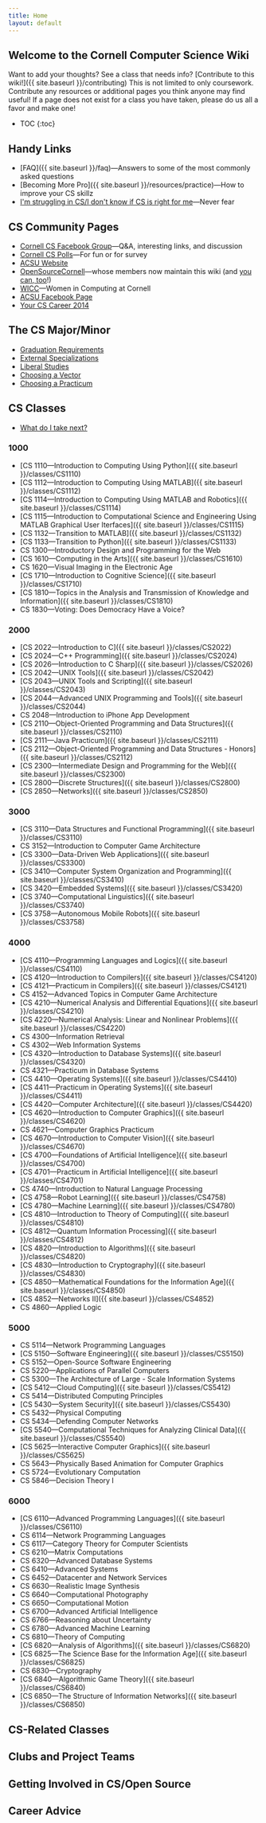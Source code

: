 ```yaml
---
title: Home
layout: default
---
```


## Welcome to the Cornell Computer Science Wiki

Want to add your thoughts? See a class that needs info? [Contribute to this wiki!]({{ site.baseurl }}/contributing) This is not limited to only coursework. Contribute any resources or additional pages you think anyone may find useful! If a page does not exist for a class you have taken, please do us all a favor and make one!

* TOC
{:toc}

## Handy Links
 - [FAQ]({{ site.baseurl }}/faq)—Answers to some of the most commonly asked questions
 - [Becoming More Pro]({{ site.baseurl }}/resources/practice)—How to improve your CS skillz
 - [I'm struggling in CS/I don't know if CS is right for me](#)—Never fear

## CS Community Pages
 - [Cornell CS Facebook Group](https://www.facebook.com/groups/CornellCS/)—Q&A, interesting links, and discussion
 - [Cornell CS Polls](#)—For fun or for survey
 - [ACSU Website](http://www.acsu.cornell.edu)
 - [OpenSourceCornell](#)—whose members now maintain this wiki (and [you can, too](#)!)
 - [WICC](#)—Women in Computing at Cornell
 - [ACSU Facebook Page](https://www.facebook.com/CornellACSU)
 - [Your CS Career 2014](https://github.com/bcuccioli/superstar-talk/raw/master/pres.pdf)

## The CS Major/Minor

- [Graduation Requirements](#)
- [External Specializations](#)
- [Liberal Studies](#)
- [Choosing a Vector](#)
- [Choosing a Practicum](#)

## CS Classes

- [What do I take next?](#)

### 1000
 - [CS 1110—Introduction to Computing Using Python]({{ site.baseurl }}/classes/CS1110)
 - [CS 1112—Introduction to Computing Using MATLAB]({{ site.baseurl }}/classes/CS1112)
 - [CS 1114—Introduction to Computing Using MATLAB and Robotics]({{ site.baseurl }}/classes/CS1114)
 - [CS 1115—Introduction to Computational Science and Engineering Using MATLAB Graphical User Iterfaces]({{ site.baseurl }}/classes/CS1115)
 - [CS 1132—Transition to MATLAB]({{ site.baseurl }}/classes/CS1132)
 - [CS 1133—Transition to Python]({{ site.baseurl }}/classes/CS1133)
 - CS 1300—Introductory Design and Programming for the Web
 - [CS 1610—Computing in the Arts]({{ site.baseurl }}/classes/CS1610)
 - CS 1620—Visual Imaging in the Electronic Age
 - [CS 1710—Introduction to Cognitive Science]({{ site.baseurl }}/classes/CS1710)
 - [CS 1810—Topics in the Analysis and Transmission of Knowledge and Information]({{ site.baseurl }}/classes/CS1810)
 - CS 1830—Voting: Does Democracy Have a Voice?

### 2000
 - [CS 2022—Introduction to C]({{ site.baseurl }}/classes/CS2022)
 - [CS 2024—C++ Programming]({{ site.baseurl }}/classes/CS2024)
 - [CS 2026—Introduction to C Sharp]({{ site.baseurl }}/classes/CS2026)
 - [CS 2042—UNIX Tools]({{ site.baseurl }}/classes/CS2042)
 - [CS 2043—UNIX Tools and Scripting]({{ site.baseurl }}/classes/CS2043)
 - [CS 2044—Advanced UNIX Programming and Tools]({{ site.baseurl }}/classes/CS2044)
 - CS 2048—Introduction to iPhone App Development
 - [CS 2110—Object-Oriented Programming and Data Structures]({{ site.baseurl }}/classes/CS2110)
 - [CS 2111—Java Practicum]({{ site.baseurl }}/classes/CS2111)
 - [CS 2112—Object-Oriented Programming and Data Structures - Honors]({{ site.baseurl }}/classes/CS2112)
 - [CS 2300—Intermediate Design and Programming for the Web]({{ site.baseurl }}/classes/CS2300)
 - [CS 2800—Discrete Structures]({{ site.baseurl }}/classes/CS2800)
 - [CS 2850—Networks]({{ site.baseurl }}/classes/CS2850)

### 3000
 - [CS 3110—Data Structures and Functional Programming]({{ site.baseurl }}/classes/CS3110)
 - CS 3152—Introduction to Computer Game Architecture
 - [CS 3300—Data-Driven Web Applications]({{ site.baseurl }}/classes/CS3300)
 - [CS 3410—Computer System Organization and Programming]({{ site.baseurl }}/classes/CS3410)
 - [CS 3420—Embedded Systems]({{ site.baseurl }}/classes/CS3420)
 - [CS 3740—Computational Linguistics]({{ site.baseurl }}/classes/CS3740)
 - [CS 3758—Autonomous Mobile Robots]({{ site.baseurl }}/classes/CS3758)

### 4000
 - [CS 4110—Programming Languages and Logics]({{ site.baseurl }}/classes/CS4110)
 - [CS 4120—Introduction to Compilers]({{ site.baseurl }}/classes/CS4120)
 - [CS 4121—Practicum in Compilers]({{ site.baseurl }}/classes/CS4121)
 - CS 4152—Advanced Topics in Computer Game Architecture
 - [CS 4210—Numerical Analysis and Differential Equations]({{ site.baseurl }}/classes/CS4210)
 - [CS 4220—Numerical Analysis: Linear and Nonlinear Problems]({{ site.baseurl }}/classes/CS4220)
 - CS 4300—Information Retrieval
 - CS 4302—Web Information Systems
 - [CS 4320—Introduction to Database Systems]({{ site.baseurl }}/classes/CS4320)
 - CS 4321—Practicum in Database Systems
 - [CS 4410—Operating Systems]({{ site.baseurl }}/classes/CS4410)
 - [CS 4411—Practicum in Operating Systems]({{ site.baseurl }}/classes/CS4411)
 - [CS 4420—Computer Architecture]({{ site.baseurl }}/classes/CS4420)
 - [CS 4620—Introduction to Computer Graphics]({{ site.baseurl }}/classes/CS4620)
 - CS 4621—Computer Graphics Practicum
 - [CS 4670—Introduction to Computer Vision]({{ site.baseurl }}/classes/CS4670)
 - [CS 4700—Foundations of Artificial Intelligence]({{ site.baseurl }}/classes/CS4700)
 - [CS 4701—Practicum in Artificial Intelligence]({{ site.baseurl }}/classes/CS4701)
 - CS 4740—Introduction to Natural Language Processing
 - [CS 4758—Robot Learning]({{ site.baseurl }}/classes/CS4758)
 - [CS 4780—Machine Learning]({{ site.baseurl }}/classes/CS4780)
 - [CS 4810—Introduction to Theory of Computing]({{ site.baseurl }}/classes/CS4810)
 - [CS 4812—Quantum Information Processing]({{ site.baseurl }}/classes/CS4812)
 - [CS 4820—Introduction to Algorithms]({{ site.baseurl }}/classes/CS4820)
 - [CS 4830—Introduction to Cryptography]({{ site.baseurl }}/classes/CS4830)
 - [CS 4850—Mathematical Foundations for the Information Age]({{ site.baseurl }}/classes/CS4850)
 - [CS 4852—Networks II]({{ site.baseurl }}/classes/CS4852)
 - CS 4860—Applied Logic

### 5000
 - CS 5114—Network Programming Languages
 - [CS 5150—Software Engineering]({{ site.baseurl }}/classes/CS5150)
 - CS 5152—Open-Source Software Engineering
 - CS 5220—Applications of Parallel Computers
 - CS 5300—The Architecture of Large - Scale Information Systems
 - [CS 5412—Cloud Computing]({{ site.baseurl }}/classes/CS5412)
 - CS 5414—Distributed Computing Principles
 - [CS 5430—System Security]({{ site.baseurl }}/classes/CS5430)
 - CS 5432—Physical Computing
 - CS 5434—Defending Computer Networks
 - [CS 5540—Computational Techniques for Analyzing Clinical Data]({{ site.baseurl }}/classes/CS5540)
 - [CS 5625—Interactive Computer Graphics]({{ site.baseurl }}/classes/CS5625)
 - CS 5643—Physically Based Animation for Computer Graphics
 - CS 5724—Evolutionary Computation
 - CS 5846—Decision Theory I

### 6000
 - [CS 6110—Advanced Programming Languages]({{ site.baseurl }}/classes/CS6110)
 - CS 6114—Network Programming Languages
 - CS 6117—Category Theory for Computer Scientists
 - CS 6210—Matrix Computations
 - CS 6320—Advanced Database Systems
 - CS 6410—Advanced Systems
 - CS 6452—Datacenter and Network Services
 - CS 6630—Realistic Image Synthesis
 - CS 6640—Computational Photography
 - CS 6650—Computational Motion
 - CS 6700—Advanced Artificial Intelligence
 - CS 6766—Reasoning about Uncertainty
 - CS 6780—Advanced Machine Learning
 - CS 6810—Theory of Computing
 - [CS 6820—Analysis of Algorithms]({{ site.baseurl }}/classes/CS6820)
 - [CS 6825—The Science Base for the Information Age]({{ site.baseurl }}/classes/CS6825)
 - CS 6830—Cryptography
 - [CS 6840—Algorithmic Game Theory]({{ site.baseurl }}/classes/CS6840)
 - [CS 6850—The Structure of Information Networks]({{ site.baseurl }}/classes/CS6850)

## CS-Related Classes

## Clubs and Project Teams

## Getting Involved in CS/Open Source

## Career Advice
